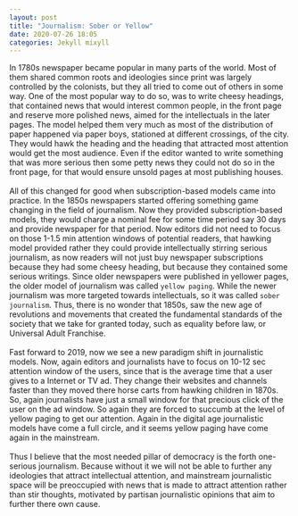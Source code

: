 ```yaml
---
layout: post
title: "Journalism: Sober or Yellow"
date: 2020-07-26 18:05
categories: Jekyll mixyll
---
```


In 1780s newspaper became popular in many parts of the world. Most of them shared common roots and ideologies since print was largely controlled by the colonists, but they all tried to come out of others in some way. One of the most popular way to do so, was to write cheesy headings, that contained news that would interest common people, in the front page and reserve more polished news, aimed for the intellectuals in the later pages. The model helped them very much as most of the distribution of paper happened via paper boys, stationed at different crossings, of the city. They would hawk the heading and the heading that attracted most attention would get the most audience. Even if the editor wanted to write something that was more serious then some petty news they could not do so in the front page, for that would ensure unsold pages at most publishing houses.
<br><br>
All of this changed for good when subscription-based models came into practice. In the 1850s newspapers started offering something game changing in the field of journalism. Now they provided subscription-based models, they would charge a nominal fee for some time period say 30 days and provide newspaper for that period. Now editors did not need to focus on those 1-1.5 min attention windows of potential readers, that hawking model provided rather they could provide intellectually stirring serious journalism, as now readers will not just buy newspaper subscriptions because they had some cheesy heading, but because they contained some serious writings. Since older newspapers were published in yellower pages, the older model of journalism was called `yellow paging`. While the newer journalism was more targeted towards intellectuals, so it was called `sober journalism`. Thus, there is no wonder that 1850s, saw the new age of revolutions and movements that created the fundamental standards of the society that we take for granted today, such as equality before law, or Universal Adult Franchise.
<br><br>
Fast forward to 2019, now we see a new paradigm shift in journalistic models. Now, again editors and journalists have to focus on 10-12 sec attention window of the users, since that is the average time that a user gives to a Internet or TV ad. They change their websites and channels faster than they moved there horse carts from hawking children in 1870s. So, again journalists have just a small window for that precious click of the user on the ad window. So again they are forced to succumb at the level of yellow paging to get our attention. Again in the digital age journalistic models have come a full circle, and it seems yellow paging have come again in the mainstream.
<br><br>
Thus I believe that the most needed pillar of democracy is the forth one-serious journalism. Because without it we will not be able to further any ideologies that attract intellectual attention, and mainstream journalistic space will be preoccupied with news that is made to attract attention rather than stir thoughts, motivated by partisan journalistic opinions that aim to further there own cause.
